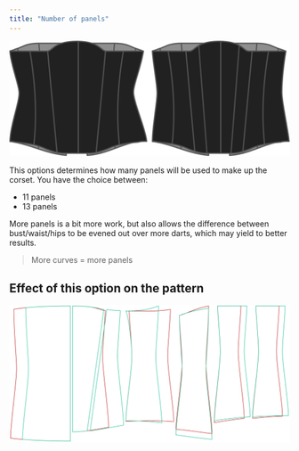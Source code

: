 ```yaml
---
title: "Number of panels"
---
```


![The panels option on Cathrin](./panels.svg)

This options determines how many panels will be used to make up the corset. You have the choice between:

- 11 panels
- 13 panels

More panels is a bit more work, but also allows the difference between bust/waist/hips to be evened out over more darts, which may yield to better results.

> More curves = more panels

## Effect of this option on the pattern

![This image shows the effect of this option by superimposing several variants that have a different value for this option](cathrin_panels_sample.svg "Effect of this option on the pattern")
